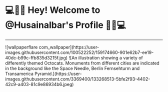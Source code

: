 <h1>💻👊🏻 Hey! Welcome to @Husainalbar's Profile 👊🏻💻</h1>
<hr></hr>
![wallpaperflare com_wallpaper](https://user-images.githubusercontent.com/100522252/159174660-901e62b7-ee19-40dc-b99c-ffb835d3215f.jpg)
![An illustration showing a variety of differently themed Octocats. Monuments from different cities are indicated in the background like the Space Needle, Berlin Fernsehturm and Transamerica Pyramid.](https://user-images.githubusercontent.com/3369400/133268513-5bfe2f93-4402-42c9-a403-81c9e86934b6.jpeg)
